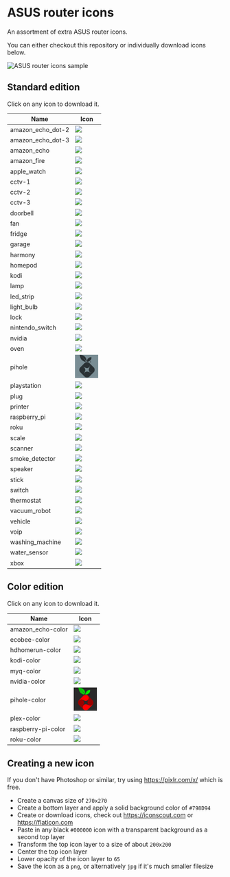 # ASUS router icons

An assortment of extra ASUS router icons.

You can either checkout this repository or individually download icons below.

![ASUS router icons sample](asus_router_icons_sample.png)

## Standard edition

Click on any icon to download it.

| Name | Icon |
|------|------|
| amazon_echo_dot-2 | <img src="standard/amazon_echo_dot-2.png" width="54"> |
| amazon_echo_dot-3 | <img src="standard/amazon_echo_dot-3.png" width="54"> |
| amazon_echo | <img src="standard/amazon_echo.png" width="54"> |
| amazon_fire | <img src="standard/amazon_fire.png" width="54"> |
| apple_watch | <img src="standard/apple_watch.png" width="54"> |
| cctv-1 | <img src="standard/cctv-1.png" width="54"> |
| cctv-2 | <img src="standard/cctv-2.png" width="54"> |
| cctv-3 | <img src="standard/cctv-3.png" width="54"> |
| doorbell | <img src="standard/doorbell.png" width="54"> |
| fan | <img src="standard/fan.png" width="54"> |
| fridge | <img src="standard/fridge.png" width="54"> |
| garage | <img src="standard/garage.png" width="54"> |
| harmony | <img src="standard/harmony.png" width="54"> |
| homepod | <img src="standard/homepod.png" width="54"> |
| kodi | <img src="standard/kodi.png" width="54"> |
| lamp | <img src="standard/lamp.png" width="54"> |
| led_strip | <img src="standard/led_strip.png" width="54"> |
| light_bulb | <img src="standard/light_bulb.png" width="54"> |
| lock | <img src="standard/lock.png" width="54"> |
| nintendo_switch | <img src="standard/nintendo_switch.png" width="54"> |
| nvidia | <img src="standard/nvidia.png" width="54"> |
| oven | <img src="standard/oven.png" width="54"> |
| pihole | <img src="standard/pihole.png" width="54"> |
| playstation | <img src="standard/playstation.png" width="54"> |
| plug | <img src="standard/plug.png" width="54"> |
| printer | <img src="standard/printer.png" width="54"> |
| raspberry_pi | <img src="standard/raspberry_pi.png" width="54"> |
| roku | <img src="standard/roku.png" width="54"> |
| scale | <img src="standard/scale.png" width="54"> |
| scanner | <img src="standard/scanner.png" width="54"> |
| smoke_detector | <img src="standard/smoke_detector.png" width="54"> |
| speaker | <img src="standard/speaker.png" width="54"> |
| stick | <img src="standard/stick.png" width="54"> |
| switch | <img src="standard/switch.png" width="54"> |
| thermostat | <img src="standard/thermostat.png" width="54"> |
| vacuum_robot | <img src="standard/vacuum_robot.png" width="54"> |
| vehicle | <img src="standard/vehicle.png" width="54"> |
| voip | <img src="standard/voip.png" width="54"> |
| washing_machine | <img src="standard/washing_machine.png" width="54"> |
| water_sensor | <img src="standard/water_sensor.png" width="54"> |
| xbox | <img src="standard/xbox.png" width="54"> |


## Color edition

Click on any icon to download it.

| Name | Icon |
|------|------|
| amazon_echo-color | <img src="color/amazon_echo-color.png" width="54"> |
| ecobee-color | <img src="color/ecobee-color.png" width="54"> |
| hdhomerun-color | <img src="color/hdhomerun-color.jpg" width="54"> |
| kodi-color | <img src="color/kodi-color.png" width="54"> |
| myq-color | <img src="color/myq-color.jpg" width="54"> |
| nvidia-color | <img src="color/nvidia-color.png" width="54"> |
| pihole-color | <img src="color/pihole-color.png" width="54"> |
| plex-color | <img src="color/plex-color.png" width="54"> |
| raspberry-pi-color | <img src="color/raspberry_pi-color.png" width="54"> |
| roku-color | <img src="color/roku-color.png" width="54"> |


## Creating a new icon

If you don't have Photoshop or similar, try using https://pixlr.com/x/ which is free.

- Create a canvas size of `270x270`
- Create a bottom layer and apply a solid background color of `#798D94`
- Create or download icons, check out https://iconscout.com or https://flaticon.com
- Paste in any black `#000000` icon with a transparent background as a second top layer
- Transform the top icon layer to a size of about `200x200`
- Center the top icon layer
- Lower opacity of the icon layer to `65`
- Save the icon as a `png`, or alternatively `jpg` if it's much smaller filesize
